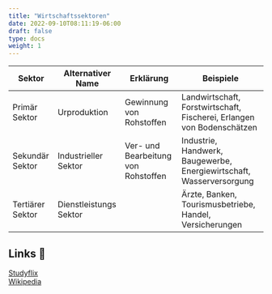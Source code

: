 ```yaml
---
title: "Wirtschaftssektoren"
date: 2022-09-10T08:11:19-06:00
draft: false
type: docs
weight: 1
---
```


| Sektor           | Alternativer Name      | Erklärung                           | Beispiele                                                              |
| ---------------- | ---------------------- | ----------------------------------- | ---------------------------------------------------------------------- |
| Primär Sektor    | Urproduktion           | Gewinnung von Rohstoffen            | Landwirtschaft, Forstwirtschaft, Fischerei, Erlangen von Bodenschätzen |
| Sekundär Sektor  | Industrieller Sektor   | Ver- und Bearbeitung von Rohstoffen | Industrie, Handwerk, Baugewerbe, Energiewirtschaft, Wasserversorgung   |
| Tertiärer Sektor | Dienstleistungs Sektor |                                     | Ärzte, Banken, Tourismusbetriebe, Handel, Versicherungen               |

## Links 🔗

[Studyflix](https://studyflix.de/wirtschaft/wirtschaftssektoren-1518)  
[Wikipedia](https://de.wikipedia.org/wiki/Wirtschaftssektor)
